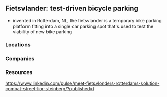 ## Fietsvlander: test-driven bicycle parking
- invented in Rotterdam, NL, the fietsvlander is a temporary bike parking platform fitting into a single car parking spot that's used to test the viability of new bike parking

### Locations

### Companies


### Resources
https://www.linkedin.com/pulse/meet-fietsvlonders-rotterdams-solution-combat-street-lior-steinberg/?published=t

